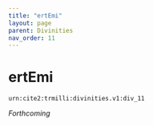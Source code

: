 ```yaml
---
title: "ertEmi"
layout: page
parent: Divinities
nav_order: 11
---
```



# ertEmi

`urn:cite2:trmilli:divinities.v1:div_11`

*Forthcoming*
